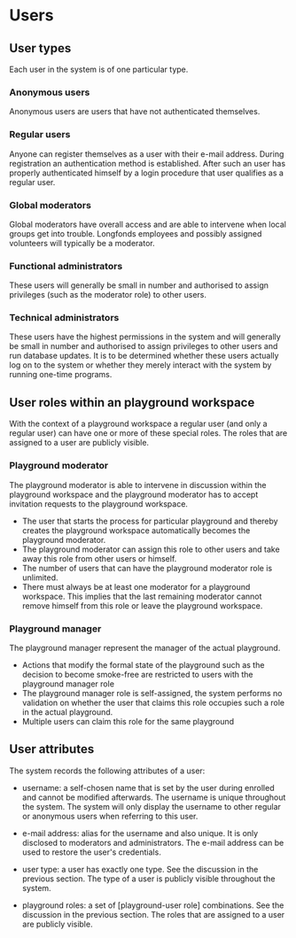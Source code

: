 # Users

## User types
Each user in the system is of one particular type.

### Anonymous users
Anonymous users are users that have not authenticated themselves.

### Regular users
Anyone can register themselves as a user with their e-mail address. During
registration an authentication method is established. After such an user
has properly authenticated himself by a login procedure that user qualifies
as a regular user.

### Global moderators
Global moderators have overall access and are able to intervene when local groups
get into trouble. Longfonds employees and possibly assigned volunteers will
typically be a moderator.

### Functional administrators
These users will generally be small in number and authorised to assign privileges (such as the moderator role) to other users.

### Technical administrators
These users have the highest permissions in the system and will generally be
small in number and authorised to assign privileges to other users and run database updates.
It is to be determined whether these users actually log on to the system or whether they merely interact with the system by running one-time programs.

## User roles within an playground workspace
With the context of a playground workspace a regular user (and only a regular user)
can have one or more of these special roles. The roles that are assigned to a user
are publicly visible.

### Playground moderator
The playground moderator is able to intervene in discussion within the playground
workspace and the playground moderator has to accept invitation requests to the
playground workspace.
- The user that starts the process for particular playground and thereby creates the
playground workspace automatically becomes the playground moderator.
- The playground moderator can assign this role to other users and take away this
role from other users or himself.
- The number of users that can have the playground moderator role is unlimited.
- There must always be at least one moderator for a playground workspace. This implies
that the last remaining moderator cannot remove himself from this role or leave the
playground workspace.

### Playground manager
The playground manager represent the manager of the actual playground.
- Actions that modify the formal state of the playground such as the decision to become
smoke-free are restricted to users with the playground manager role
- The playground manager role is self-assigned, the system performs no validation on whether
the user that claims this role occupies such a role in the actual playground.
- Multiple users can claim this role for the same playground


## User attributes
The system records the following attributes of a user:
- username: a self-chosen name that is set by the user during enrolled and cannot be modified afterwards.
The username is unique throughout the system. The system will only display the username to other regular or
anonymous users when referring to this user.
- e-mail address: alias for the username and also unique. It is only disclosed to moderators and administrators. The e-mail address can be used to restore the user's credentials.

- user type: a user has exactly one type. See the discussion in the previous section. The type of a user is publicly
visible throughout the system.
- playground roles: a set of [playground-user role] combinations. See the discussion in the previous section. The roles that are assigned to a user
are publicly visible.
